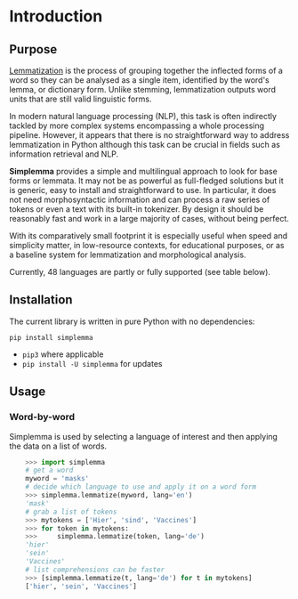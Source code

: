 # Introduction

## Purpose

[Lemmatization](https://en.wikipedia.org/wiki/Lemmatisation) is the process of grouping together the inflected forms of a word so they can be analysed as a single item, identified by the word's lemma, or dictionary form. Unlike stemming, lemmatization outputs word units that are still valid linguistic forms.

In modern natural language processing (NLP), this task is often indirectly tackled by more complex systems encompassing a whole processing pipeline. However, it appears that there is no straightforward way to address lemmatization in Python although this task can be crucial in fields such as information retrieval and NLP.

**Simplemma** provides a simple and multilingual approach to look for base forms or lemmata. It may not be as powerful as full-fledged solutions but it is generic, easy to install and straightforward to use. In particular, it does not need morphosyntactic information and can process a raw series of tokens or even a text with its built-in tokenizer. By design it should be reasonably fast and work in a large majority of cases, without being perfect.

With its comparatively small footprint it is especially useful when speed and simplicity matter, in low-resource contexts, for educational purposes, or as a baseline system for lemmatization and morphological analysis.

Currently, 48 languages are partly or fully supported (see table below).


## Installation

The current library is written in pure Python with no dependencies:

`pip install simplemma`

- `pip3` where applicable
- `pip install -U simplemma` for updates


## Usage


### Word-by-word


Simplemma is used by selecting a language of interest and then applying the data on a list of words.

```python
    >>> import simplemma
    # get a word
    myword = 'masks'
    # decide which language to use and apply it on a word form
    >>> simplemma.lemmatize(myword, lang='en')
    'mask'
    # grab a list of tokens
    >>> mytokens = ['Hier', 'sind', 'Vaccines']
    >>> for token in mytokens:
    >>>     simplemma.lemmatize(token, lang='de')
    'hier'
    'sein'
    'Vaccines'
    # list comprehensions can be faster
    >>> [simplemma.lemmatize(t, lang='de') for t in mytokens]
    ['hier', 'sein', 'Vaccines']
```
